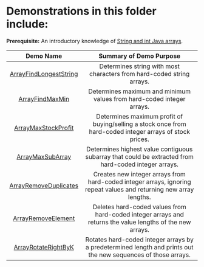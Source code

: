 # Demonstrations in this folder include:

**Prerequisite:** An introductory knowledge of [String and int Java arrays](https://www.tutorialspoint.com/java/java_arrays.htm).

| Demo Name | Summary of Demo Purpose |  
| :----------: | :----------: |  
| [ArrayFindLongestString](https://github.com/chaseofthejungle/java-data-structure-leetcode-interview-questions/tree/main/arrays/ArrayFindLongestString) | Determines string with most characters from hard-coded string arrays. |  
| [ArrayFindMaxMin](https://github.com/chaseofthejungle/java-data-structure-leetcode-interview-questions/tree/main/arrays/ArrayFindMaxMin) | Determines maximum and minimum values from hard-coded integer arrays. |  
| [ArrayMaxStockProfit](https://github.com/chaseofthejungle/java-data-structure-leetcode-interview-questions/tree/main/arrays/ArrayMaxStockProfit) | Determines maximum profit of buying/selling a stock once from hard-coded integer arrays of stock prices. |  
| [ArrayMaxSubArray](https://github.com/chaseofthejungle/java-data-structure-leetcode-interview-questions/tree/main/arrays/ArrayMaxSubArray) | Determines highest value contiguous subarray that could be extracted from hard-coded integer arrays. |  
| [ArrayRemoveDuplicates](https://github.com/chaseofthejungle/java-data-structure-leetcode-interview-questions/tree/main/arrays/ArrayRemoveDuplicates) | Creates new integer arrays from hard-coded integer arrays, ignoring repeat values and returning new array lengths. |  
| [ArrayRemoveElement](https://github.com/chaseofthejungle/java-data-structure-leetcode-interview-questions/tree/main/arrays/ArrayRemoveElement) | Deletes hard-coded values from hard-coded integer arrays and returns the value lengths of the new arrays. |  
| [ArrayRotateRightByK](https://github.com/chaseofthejungle/java-data-structure-leetcode-interview-questions/tree/main/arrays/ArrayRotateRightByK) | Rotates hard-coded integer arrays by a predetermined length and prints out the new sequences of those arrays. |
